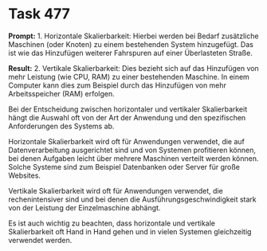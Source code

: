 # Task 477

**Prompt:** 1. Horizontale Skalierbarkeit: Hierbei werden bei Bedarf zusätzliche Maschinen (oder Knoten) zu einem bestehenden System hinzugefügt. Das ist wie das Hinzufügen weiterer Fahrspuren auf einer Überlasteten Straße.

**Result:**
2. Vertikale Skalierbarkeit: Dies bezieht sich auf das Hinzufügen von mehr Leistung (wie CPU, RAM) zu einer bestehenden Maschine. In einem Computer kann dies zum Beispiel durch das Hinzufügen von mehr Arbeitsspeicher (RAM) erfolgen.

Bei der Entscheidung zwischen horizontaler und vertikaler Skalierbarkeit hängt die Auswahl oft von der Art der Anwendung und den spezifischen Anforderungen des Systems ab. 

Horizontale Skalierbarkeit wird oft für Anwendungen verwendet, die auf Datenverarbeitung ausgerichtet sind und von Systemen profitieren können, bei denen Aufgaben leicht über mehrere Maschinen verteilt werden können. Solche Systeme sind zum Beispiel Datenbanken oder Server für große Websites.

Vertikale Skalierbarkeit wird oft für Anwendungen verwendet, die rechenintensiver sind und bei denen die Ausführungsgeschwindigkeit stark von der Leistung der Einzelmaschine abhängt.

Es ist auch wichtig zu beachten, dass horizontale und vertikale Skalierbarkeit oft Hand in Hand gehen und in vielen Systemen gleichzeitig verwendet werden.
